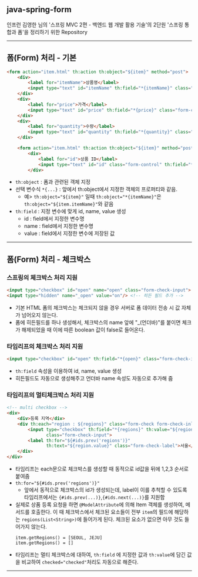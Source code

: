 
## java-spring-form

인프런 김영한 님의 '스프링 MVC 2편 - 백엔드 웹 개발 활용 기술'의 2단원 '스프링 통합과 폼'을 정리하기 위한 Repository

---

## 폼(Form) 처리 - 기본

```html
<form action="item.html" th:action th:object="${item}" method="post">
    <div>
        <label for="itemName">상품명</label>
        <input type="text" id="itemName" th:field="*{itemName}" class="form-control" placeholder="이름을 입력하세요">
    </div>
    <div>
        <label for="price">가격</label>
        <input type="text" id="price" th:field="*{price}" class="form-control" placeholder="가격을 입력하세요">
    </div>
    <div>
        <label for="quantity">수량</label>
        <input type="text" id="quantity" th:field="*{quantity}" class="form-control" placeholder="수량을 입력하세요">
    </div>
```
```html
    <form action="item.html" th:action th:object="${item}" method="post">
        <div>
            <label for="id">상품 ID</label>
            <input type="text" id="id" class="form-control" th:field="*{id}"  readonly>
        </div>
```
- `th:object` : 폼과 관련된 객체 지정
- 선택 변수식 `*{...}` : 앞에서 th:object에서 지정한 객체의 프로퍼티와 같음.
  - 예> `th:object="${item}"` 일때 `th:object="*{itemName}"`은 `th:object="${item.itemName}"`와 같음
- `th:field` : 지정 변수에 맞게 id, name, value 생성
  - id : field에서 지정한 변수명
  - name : field에서 지정한 변수명
  - value : field에서 지정한 변수에 저장된 값

---

## 폼(Form) 처리 - 체크박스

### 스프링의 체크박스 처리 지원
```html
<input type="checkbox" id="open" name="open" class="form-check-input">
<input type="hidden" name="_open" value="on"/> <!-- 히든 필드 추가 -->
```
- 기본 HTML 폼의 체크박스는 체크되지 않을 경우 서버로 폼 데이터 전송 시 값 자체가 넘어오지 않는다.
- 폼에 히든필드를 하나 생성해서, 체크박스의 name 앞에 "_(언더바)"를 붙이면 체크가 해제되었을 때 이에 따른 boolean 값이 false로 들어온다.

### 타임리프의 체크박스 처리 지원
```html
<input type="checkbox" id="open" th:field="*{open}" class="form-check-input">
```
- `th:field` 속성을 이용하여 id, name, value 생성
- 히든필드도 자동으로 생성해주고 언더바 name 속성도 자동으로 추가해 줌

### 타임리프의 멀티체크박스 처리 지원
```html
<!-- multi checkbox -->
<div>
    <div>등록 지역</div>
    <div th:each="region : ${regions}" class="form-check form-check-inline">
        <input type="checkbox" th:field="*{regions}" th:value="${region.key}"
               class="form-check-input">
        <label th:for="${#ids.prev('regions')}"
               th:text="${region.value}" class="form-check-label">서울</label>
    </div>
</div>
```
- 타임리프는 each문으로 체크박스를 생성할 때 동적으로 id값을 뒤에 1,2,3 순서로 붙여줌
- `th:for="${#ids.prev('regions')}"`
  - 앞에서 동적으로 체크박스의 id가 생성되는데, label이 이를 추척할 수 있도록 타임리프에서는 `{#ids.prev(...)}`,`{#ids.next(...)}`를 지원함
- 실제로 상품 등록 요청을 하면 `@ModelAttribute`에 의해 Item 객체를 생성하여, 메서드를 호출한다. 이 때 체크박스에서 체크된 요소들이 전부 `item`의 필드에 해당하는 `regions(List<String>)`에 들어가게 된다. 체크된 요소가 없으면 아무 것도 들어가지 않는다.
  ```
  item.getRegions() = [SEOUL, JEJU]
  item.getRegions() = []
  ```
- 타임리프는 멀티 체크박스에 대하여, `th:field` 에 지정한 값과 `th:value`에 담긴 값을 비교하여 `checked="checked"`처리도 자동으로 해준다.

---
